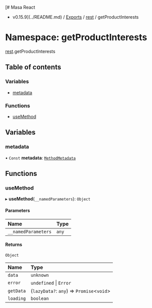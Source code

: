 [# Masa React
 - v0.15.9](../README.md) / [Exports](../modules.md) / [rest](rest.md) / getProductInterests

# Namespace: getProductInterests

[rest](rest.md).getProductInterests

## Table of contents

### Variables

- [metadata](rest.getProductInterests.md#metadata)

### Functions

- [useMethod](rest.getProductInterests.md#usemethod)

## Variables

### metadata

• `Const` **metadata**: [`MethodMetadata`](../interfaces/rest.MethodMetadata.md)

## Functions

### useMethod

▸ **useMethod**(`__namedParameters`): `Object`

#### Parameters

| Name | Type |
| :------ | :------ |
| `__namedParameters` | `any` |

#### Returns

`Object`

| Name | Type |
| :------ | :------ |
| `data` | `unknown` |
| `error` | `undefined` \| `Error` |
| `getData` | (`lazyData?`: `any`) => `Promise`<`void`\> |
| `loading` | `boolean` |
